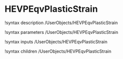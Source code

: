 <!-- MOOSE Documentation Stub: Remove this when content is added. -->

# HEVPEqvPlasticStrain
!syntax description /UserObjects/HEVPEqvPlasticStrain

!syntax parameters /UserObjects/HEVPEqvPlasticStrain

!syntax inputs /UserObjects/HEVPEqvPlasticStrain

!syntax children /UserObjects/HEVPEqvPlasticStrain
